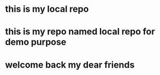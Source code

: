 # this is my local repo 
# this is my repo named local repo for demo purpose
# welcome back my dear friends
